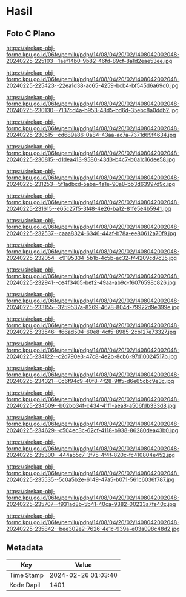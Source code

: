 # Hasil

## Foto C Plano

https://sirekap-obj-formc.kpu.go.id/06fe/pemilu/pdpr/14/08/04/20/02/1408042002048-20240225-225103--1aef14b0-9b82-46fd-89cf-8a1d2eae53ee.jpg

https://sirekap-obj-formc.kpu.go.id/06fe/pemilu/pdpr/14/08/04/20/02/1408042002048-20240225-225423--22ea1d38-ac65-4259-bcb4-bf545d6a69d0.jpg

https://sirekap-obj-formc.kpu.go.id/06fe/pemilu/pdpr/14/08/04/20/02/1408042002048-20240225-230130--7137cd4a-b953-48d5-bd6d-35ebc8a0ddb2.jpg

https://sirekap-obj-formc.kpu.go.id/06fe/pemilu/pdpr/14/08/04/20/02/1408042002048-20240225-230515--cd689a86-0a84-43aa-ac7a-7371d69f4634.jpg

https://sirekap-obj-formc.kpu.go.id/06fe/pemilu/pdpr/14/08/04/20/02/1408042002048-20240225-230815--d1dea413-9580-43d3-b4c7-b0a1c16dee58.jpg

https://sirekap-obj-formc.kpu.go.id/06fe/pemilu/pdpr/14/08/04/20/02/1408042002048-20240225-231253--5f1adbcd-5aba-4a1e-90a8-bb3d63997d9c.jpg

https://sirekap-obj-formc.kpu.go.id/06fe/pemilu/pdpr/14/08/04/20/02/1408042002048-20240225-231615--e65c27f5-3f48-4e26-ba12-81fe5e4b5941.jpg

https://sirekap-obj-formc.kpu.go.id/06fe/pemilu/pdpr/14/08/04/20/02/1408042002048-20240225-232537--caaa8324-6346-44af-b78a-ee80612a70f9.jpg

https://sirekap-obj-formc.kpu.go.id/06fe/pemilu/pdpr/14/08/04/20/02/1408042002048-20240225-232054--c9195334-5b1b-4c5b-ac32-f44209cd7c35.jpg

https://sirekap-obj-formc.kpu.go.id/06fe/pemilu/pdpr/14/08/04/20/02/1408042002048-20240225-232941--ce4f3405-bef2-49aa-ab9c-f6076598c826.jpg

https://sirekap-obj-formc.kpu.go.id/06fe/pemilu/pdpr/14/08/04/20/02/1408042002048-20240225-233155--3259537a-8269-4678-804d-79922d9e399e.jpg

https://sirekap-obj-formc.kpu.go.id/06fe/pemilu/pdpr/14/08/04/20/02/1408042002048-20240225-233546--f66ad504-60e8-4cf5-8985-2cb127e73327.jpg

https://sirekap-obj-formc.kpu.go.id/06fe/pemilu/pdpr/14/08/04/20/02/1408042002048-20240225-234122--c2d790e3-47c8-4e2b-8cb6-97d10024517b.jpg

https://sirekap-obj-formc.kpu.go.id/06fe/pemilu/pdpr/14/08/04/20/02/1408042002048-20240225-234321--0c6f94c9-40f8-4f28-9ff5-d6e65cbc9e3c.jpg

https://sirekap-obj-formc.kpu.go.id/06fe/pemilu/pdpr/14/08/04/20/02/1408042002048-20240225-234509--b02bb34f-c434-41f1-aea8-a506fdb333d8.jpg

https://sirekap-obj-formc.kpu.go.id/06fe/pemilu/pdpr/14/08/04/20/02/1408042002048-20240225-234629--c504ec3c-62cf-4118-b938-86280dea43b0.jpg

https://sirekap-obj-formc.kpu.go.id/06fe/pemilu/pdpr/14/08/04/20/02/1408042002048-20240225-235300--444a55c7-3f75-4f4f-820c-fc410804e452.jpg

https://sirekap-obj-formc.kpu.go.id/06fe/pemilu/pdpr/14/08/04/20/02/1408042002048-20240225-235535--5c0a5b2e-6149-47a5-b071-561c6036f787.jpg

https://sirekap-obj-formc.kpu.go.id/06fe/pemilu/pdpr/14/08/04/20/02/1408042002048-20240225-235707--f931ad8b-5b41-40ca-9382-00233a7fe40c.jpg

https://sirekap-obj-formc.kpu.go.id/06fe/pemilu/pdpr/14/08/04/20/02/1408042002048-20240225-235842--bee302e2-7626-4e1c-939a-e03a098c48d2.jpg


## Metadata

| Key        | Value               |
| ---------- | ------------------- |
| Time Stamp | 2024-02-26 01:03:40 |
| Kode Dapil | 1401                |



